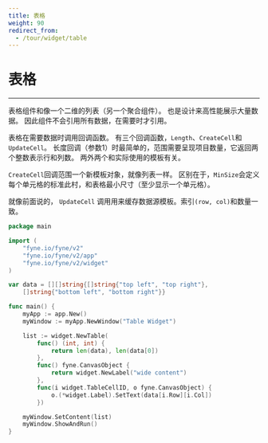 ```yaml
---
title: 表格
weight: 90
redirect_from:
  - /tour/widget/table
--- 
```


# 表格
---

表格组件和像一个二维的列表（另一个聚合组件）。
也是设计来高性能展示大量数据。
因此组件不会引用所有数据，在需要时才引用。

表格在需要数据时调用回调函数。
有三个回调函数，`Length`、`CreateCell`和`UpdateCell`。
长度回调（参数1）时最简单的，范围需要呈现项目数量，它返回两个整数表示行和列数。
两外两个和实际使用的模板有关。

`CreateCell`回调范围一个新模板对象，就像列表一样。
区别在于，`MinSize`会定义每个单元格的标准此村，和表格最小尺寸（至少显示一个单元格）。

就像前面说的， `UpdateCell` 调用用来缓存数据源模板。索引`(row, col)`和数量一致。


```go
package main

import (
	"fyne.io/fyne/v2"
	"fyne.io/fyne/v2/app"
	"fyne.io/fyne/v2/widget"
)

var data = [][]string{[]string{"top left", "top right"},
	[]string{"bottom left", "bottom right"}}

func main() {
	myApp := app.New()
	myWindow := myApp.NewWindow("Table Widget")

	list := widget.NewTable(
		func() (int, int) {
			return len(data), len(data[0])
		},
		func() fyne.CanvasObject {
			return widget.NewLabel("wide content")
		},
		func(i widget.TableCellID, o fyne.CanvasObject) {
			o.(*widget.Label).SetText(data[i.Row][i.Col])
		})

	myWindow.SetContent(list)
	myWindow.ShowAndRun()
}
```
